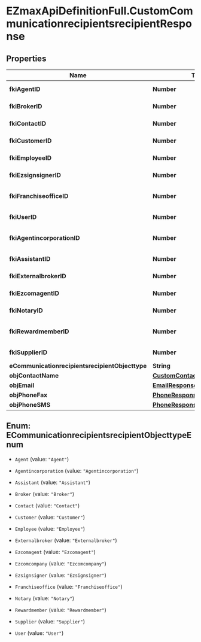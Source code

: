 # EZmaxApiDefinitionFull.CustomCommunicationrecipientsrecipientResponse

## Properties

Name | Type | Description | Notes
------------ | ------------- | ------------- | -------------
**fkiAgentID** | **Number** | The unique ID of the Agent. | [optional] 
**fkiBrokerID** | **Number** | The unique ID of the Broker. | [optional] 
**fkiContactID** | **Number** | The unique ID of the Contact | [optional] 
**fkiCustomerID** | **Number** | The unique ID of the Customer. | [optional] 
**fkiEmployeeID** | **Number** | The unique ID of the Employee. | [optional] 
**fkiEzsignsignerID** | **Number** | The unique ID of the Ezsignsigner | [optional] 
**fkiFranchiseofficeID** | **Number** | The unique ID of the Franchisereoffice | [optional] 
**fkiUserID** | **Number** | The unique ID of the User | [optional] 
**fkiAgentincorporationID** | **Number** | The unique ID of the Agentincorporation. | [optional] 
**fkiAssistantID** | **Number** | The unique ID of the Assistant. | [optional] 
**fkiExternalbrokerID** | **Number** | The unique ID of the Externalbroker. | [optional] 
**fkiEzcomagentID** | **Number** | The unique ID of the Ezcomagent. | [optional] 
**fkiNotaryID** | **Number** | The unique ID of the Notary. | [optional] 
**fkiRewardmemberID** | **Number** | The unique ID of the Rewardmember. | [optional] 
**fkiSupplierID** | **Number** | The unique ID of the Supplier. | [optional] 
**eCommunicationrecipientsrecipientObjecttype** | **String** |  | 
**objContactName** | [**CustomContactNameResponse**](CustomContactNameResponse.md) |  | 
**objEmail** | [**EmailResponseCompound**](EmailResponseCompound.md) |  | [optional] 
**objPhoneFax** | [**PhoneResponseCompound**](PhoneResponseCompound.md) |  | [optional] 
**objPhoneSMS** | [**PhoneResponseCompound**](PhoneResponseCompound.md) |  | [optional] 



## Enum: ECommunicationrecipientsrecipientObjecttypeEnum


* `Agent` (value: `"Agent"`)

* `Agentincorporation` (value: `"Agentincorporation"`)

* `Assistant` (value: `"Assistant"`)

* `Broker` (value: `"Broker"`)

* `Contact` (value: `"Contact"`)

* `Customer` (value: `"Customer"`)

* `Employee` (value: `"Employee"`)

* `Externalbroker` (value: `"Externalbroker"`)

* `Ezcomagent` (value: `"Ezcomagent"`)

* `Ezcomcompany` (value: `"Ezcomcompany"`)

* `Ezsignsigner` (value: `"Ezsignsigner"`)

* `Franchiseoffice` (value: `"Franchiseoffice"`)

* `Notary` (value: `"Notary"`)

* `Rewardmember` (value: `"Rewardmember"`)

* `Supplier` (value: `"Supplier"`)

* `User` (value: `"User"`)




